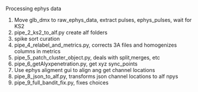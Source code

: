 Processing ephys data
1. Move glb_dmx to raw_ephys_data, extract pulses, ephys_pulses, wait for KS2
2. pipe_2_ks2_to_alf.py create alf folders
3. spike sort curation
4. pipe_4_relabel_and_metrics.py, corrects 3A files and homogenizes columns in metrics
5. pipe_5_patch_cluster_object.py, deals with split,merges, etc
6. pipe_6_getAlyxpenetration.py, get xyz sync_points
7. Use ephys aligment gui to align ang get channel locations
8. pipe_8_json_to_alf.py, transforms json channel locations to alf npys
9. pipe_9_full_bandit_fix.py, fixes choices
